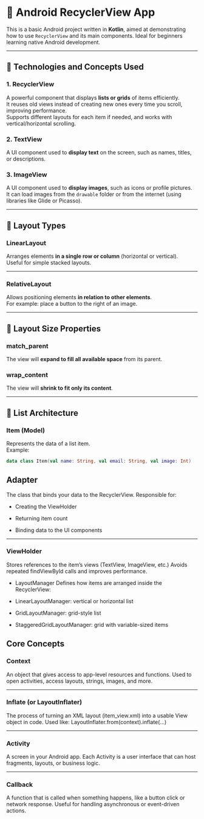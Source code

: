 # 📱 Android RecyclerView App

This is a basic Android project written in **Kotlin**, aimed at demonstrating how to use `RecyclerView` and its main components. Ideal for beginners learning native Android development.

---

## 🚀 Technologies and Concepts Used

### 1. RecyclerView
A powerful component that displays **lists or grids** of items efficiently.  
It reuses old views instead of creating new ones every time you scroll, improving performance.  
Supports different layouts for each item if needed, and works with vertical/horizontal scrolling.

### 2. TextView
A UI component used to **display text** on the screen, such as names, titles, or descriptions.

### 3. ImageView
A UI component used to **display images**, such as icons or profile pictures.  
It can load images from the `drawable` folder or from the internet (using libraries like Glide or Picasso).

---

## 🧱 Layout Types

### LinearLayout
Arranges elements **in a single row or column** (horizontal or vertical).  
Useful for simple stacked layouts.

---

### RelativeLayout
Allows positioning elements **in relation to other elements**.  
For example: place a button to the right of an image.

---

## 📏 Layout Size Properties

### match_parent
The view will **expand to fill all available space** from its parent.

### wrap_content
The view will **shrink to fit only its content**.

---

## 🧩 List Architecture

### Item (Model)
Represents the data of a list item.  
Example:

```kotlin
data class Item(val name: String, val email: String, val image: Int)
```

## Adapter
The class that binds your data to the RecyclerView.
Responsible for:

- Creating the ViewHolder

- Returning item count

- Binding data to the UI components

---

### ViewHolder
Stores references to the item’s views (TextView, ImageView, etc.)
Avoids repeated findViewById calls and improves performance.

- LayoutManager
Defines how items are arranged inside the RecyclerView:

- LinearLayoutManager: vertical or horizontal list

- GridLayoutManager: grid-style list

- StaggeredGridLayoutManager: grid with variable-sized items

## Core Concepts

### Context
An object that gives access to app-level resources and functions.
Used to open activities, access layouts, strings, images, and more.

---

### Inflate (or LayoutInflater)
The process of turning an XML layout (item_view.xml) into a usable View object in code.
Used like: LayoutInflater.from(context).inflate(...)

---

### Activity
A screen in your Android app.
Each Activity is a user interface that can host fragments, layouts, or business logic.

---

### Callback
A function that is called when something happens, like a button click or network response.
Useful for handling asynchronous or event-driven actions.


